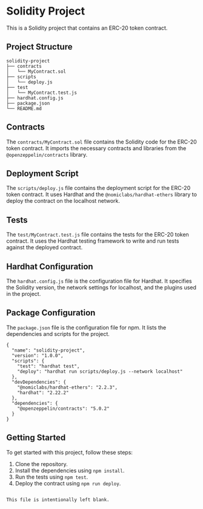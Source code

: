 # Solidity Project

This is a Solidity project that contains an ERC-20 token contract.

## Project Structure

```
solidity-project
├── contracts
│   └── MyContract.sol
├── scripts
│   └── deploy.js
├── test
│   └── MyContract.test.js
├── hardhat.config.js
├── package.json
└── README.md
```

## Contracts

The `contracts/MyContract.sol` file contains the Solidity code for the ERC-20 token contract. It imports the necessary contracts and libraries from the `@openzeppelin/contracts` library.

## Deployment Script

The `scripts/deploy.js` file contains the deployment script for the ERC-20 token contract. It uses Hardhat and the `@nomiclabs/hardhat-ethers` library to deploy the contract on the localhost network.

## Tests

The `test/MyContract.test.js` file contains the tests for the ERC-20 token contract. It uses the Hardhat testing framework to write and run tests against the deployed contract.

## Hardhat Configuration

The `hardhat.config.js` file is the configuration file for Hardhat. It specifies the Solidity version, the network settings for localhost, and the plugins used in the project.

## Package Configuration

The `package.json` file is the configuration file for npm. It lists the dependencies and scripts for the project.

```
{
  "name": "solidity-project",
  "version": "1.0.0",
  "scripts": {
    "test": "hardhat test",
    "deploy": "hardhat run scripts/deploy.js --network localhost"
  },
  "devDependencies": {
    "@nomiclabs/hardhat-ethers": "2.2.3",
    "hardhat": "2.22.2"
  },
  "dependencies": {
    "@openzeppelin/contracts": "5.0.2"
  }
}
```

## Getting Started

To get started with this project, follow these steps:

1. Clone the repository.
2. Install the dependencies using `npm install`.
3. Run the tests using `npm test`.
4. Deploy the contract using `npm run deploy`.

```

This file is intentionally left blank.
```
